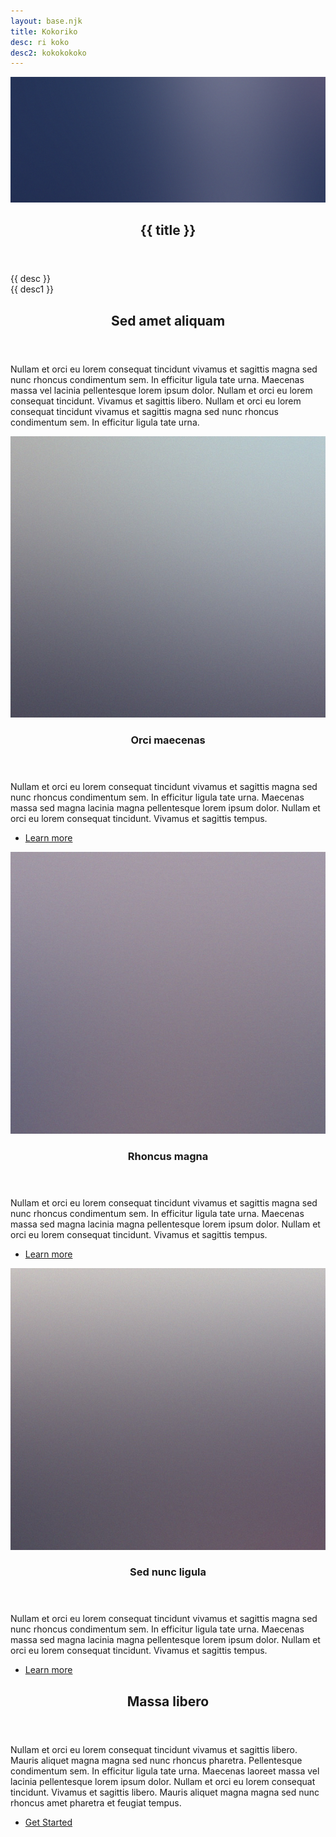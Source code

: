 ```yaml
---
layout: base.njk
title: Kokoriko
desc: ri koko
desc2: kokokokoko
---
```


<section id="banner" class="style2">
    <div class="inner">
        <span class="image">
            <img src="/assets/images/pic07.jpg" alt="" />
        </span>
        <header class="major">
            <h1>{{ title }}</h1>
        </header>
        <div class="content">
            <p>{{ desc }}<br /> {{ desc1 }}</p>
        </div>
    </div>
</section>
<div id="main">
<!-- One -->
    <section id="one">
        <div class="inner">
            <header class="major">
                <h2>Sed amet aliquam</h2>
            </header>
            <p>Nullam et orci eu lorem consequat tincidunt vivamus et sagittis magna sed nunc rhoncus condimentum sem. 
              In efficitur ligula tate urna. Maecenas massa vel lacinia pellentesque lorem ipsum dolor. 
              Nullam et orci eu lorem consequat tincidunt. Vivamus et sagittis libero. 
              Nullam et orci eu lorem consequat tincidunt vivamus et sagittis magna sed nunc rhoncus condimentum sem. 
              In efficitur ligula tate urna.</p>
        </div>
    </section>
<!-- Two -->
    <section id="two" class="spotlights">
        <section>
            <a href="generic.html" class="image">
                <img src="/assets/images/pic08.jpg" alt="" data-position="center center" />
            </a>
            <div class="content">
                <div class="inner">
                    <header class="major">
                        <h3>Orci maecenas</h3>
                    </header>
                    <p>Nullam et orci eu lorem consequat tincidunt vivamus et sagittis magna sed nunc rhoncus condimentum sem. 
                    In efficitur ligula tate urna. Maecenas massa sed magna lacinia magna pellentesque lorem ipsum dolor. 
                    Nullam et orci eu lorem consequat tincidunt. Vivamus et sagittis tempus.</p>
                    <ul class="actions">
                        <li><a href="/generic" class="button">Learn more</a></li>
                    </ul>
                </div>
            </div>
        </section>
        <section>
            <a href="/generic" class="image">
                <img src="/assets/images/pic09.jpg" alt="" data-position="top center" />
            </a>
            <div class="content">
                <div class="inner">
                    <header class="major">
                        <h3>Rhoncus magna</h3>
                    </header>
                    <p>Nullam et orci eu lorem consequat tincidunt vivamus et sagittis magna sed nunc rhoncus condimentum sem. 
                       In efficitur ligula tate urna. Maecenas massa sed magna lacinia magna pellentesque lorem ipsum dolor. 
                       Nullam et orci eu lorem consequat tincidunt. Vivamus et sagittis tempus.</p>
                    <ul class="actions">
                        <li><a href="generic.html" class="button">Learn more</a></li>
                    </ul>
                </div>
            </div>
        </section>
        <section>
            <a href="/generic" class="image">
                <img src="/assets/images/pic10.jpg" alt="" data-position="25% 25%" />
            </a>
            <div class="content">
                <div class="inner">
                    <header class="major">
                        <h3>Sed nunc ligula</h3>
                    </header>
                    <p>Nullam et orci eu lorem consequat tincidunt vivamus et sagittis magna sed nunc rhoncus condimentum sem. 
                       In efficitur ligula tate urna. Maecenas massa sed magna lacinia magna pellentesque lorem ipsum dolor. 
                       Nullam et orci eu lorem consequat tincidunt. Vivamus et sagittis tempus.</p>
                    <ul class="actions">
                        <li><a href="/generic" class="button">Learn more</a></li>
                    </ul>
                </div>
            </div>
        </section>
    </section>
    <!-- Three -->
    <section id="three">
        <div class="inner">
            <header class="major">
                <h2>Massa libero</h2>
            </header>
            <p>Nullam et orci eu lorem consequat tincidunt vivamus et sagittis libero. 
               Mauris aliquet magna magna sed nunc rhoncus pharetra. Pellentesque condimentum sem. 
               In efficitur ligula tate urna. Maecenas laoreet massa vel lacinia pellentesque lorem ipsum dolor. 
               Nullam et orci eu lorem consequat tincidunt. Vivamus et sagittis libero. 
               Mauris aliquet magna magna sed nunc rhoncus amet pharetra et feugiat tempus.</p>
            <ul class="actions">
                <li><a href="/generic" class="button next">Get Started</a></li>
            </ul>
        </div>
    </section>
</div>